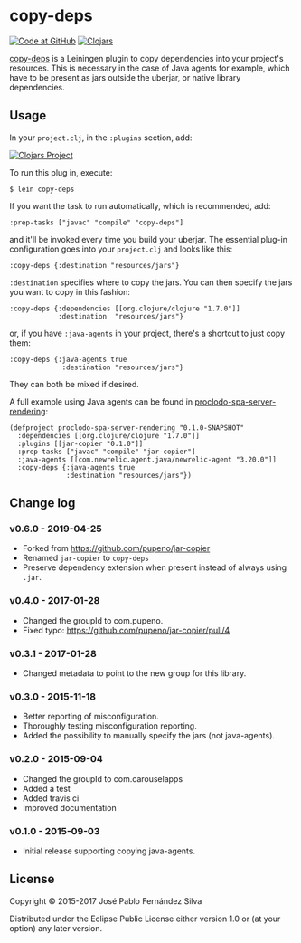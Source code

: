 # copy-deps

[![Code at GitHub](https://img.shields.io/badge/code-github-green.svg)](https://github.com/biiwide/copy-deps)
[![Clojars](https://img.shields.io/clojars/v/biiwide/copy-deps.svg)](https://clojars.org/biiwide/copy-deps)

[copy-deps](https://github.com/biiwide/copy-deps) is a Leiningen plugin to copy dependencies into your project's
resources. This is necessary in the case of Java agents for example, which have to be present as jars outside the uberjar,
or native library dependencies.

## Usage

In your `project.clj`, in the `:plugins` section, add:

[![Clojars Project](http://clojars.org/biiwide/copy-deps/latest-version.svg)](http://clojars.org/biiwide/copy-deps)

To run this plug in, execute:

    $ lein copy-deps

If you want the task to run automatically, which is recommended, add:

    :prep-tasks ["javac" "compile" "copy-deps"]

and it'll be invoked every time you build your uberjar. The essential plug-in configuration goes into your `project.clj`
and looks like this:

    :copy-deps {:destination "resources/jars"}

`:destination` specifies where to copy the jars. You can then specify the jars you want to copy in this fashion:

    :copy-deps {:dependencies [[org.clojure/clojure "1.7.0"]]
                :destination  "resources/jars"}

or, if you have `:java-agents` in your project, there's a shortcut to just copy them:

    :copy-deps {:java-agents true
                 :destination "resources/jars"}

They can both be mixed if desired.

A full example using Java agents can be found in
[proclodo-spa-server-rendering](https://github.com/ldnclj/proclodo-spa-server-rendering):

    (defproject proclodo-spa-server-rendering "0.1.0-SNAPSHOT"
      :dependencies [[org.clojure/clojure "1.7.0"]]
      :plugins [[jar-copier "0.1.0"]]
      :prep-tasks ["javac" "compile" "jar-copier"]
      :java-agents [[com.newrelic.agent.java/newrelic-agent "3.20.0"]]
      :copy-deps {:java-agents true
                  :destination "resources/jars"})

## Change log

### v0.6.0 - 2019-04-25
- Forked from https://github.com/pupeno/jar-copier
- Renamed `jar-copier` to `copy-deps`
- Preserve dependency extension when present instead of always using `.jar`.

### v0.4.0 - 2017-01-28
- Changed the groupId to com.pupeno.
- Fixed typo: https://github.com/pupeno/jar-copier/pull/4

### v0.3.1 - 2017-01-28
- Changed metadata to point to the new group for this library.

### v0.3.0 - 2015-11-18
- Better reporting of misconfiguration.
- Thoroughly testing misconfiguration reporting.
- Added the possibility to manually specify the jars (not java-agents).

### v0.2.0 - 2015-09-04
- Changed the groupId to com.carouselapps
- Added a test
- Added travis ci
- Improved documentation

### v0.1.0 - 2015-09-03
- Initial release supporting copying java-agents.

## License

Copyright © 2015-2017 José Pablo Fernández Silva

Distributed under the Eclipse Public License either version 1.0 or (at your option) any later version.
